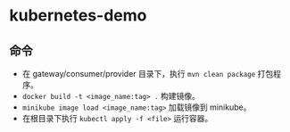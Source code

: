 # kubernetes-demo

## 命令

- 在 gateway/consumer/provider 目录下，执行 `mvn clean package` 打包程序。
- `docker build -t <image_name:tag> .` 构建镜像。
- `minikube image load <image_name:tag>` 加载镜像到 minikube。
- 在根目录下执行 `kubectl apply -f <file>` 运行容器。
